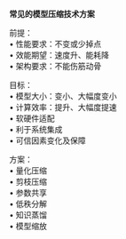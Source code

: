 **常见的模型压缩技术方案**

前提：  
• 性能要求：不变或少掉点  
• 效能期望：速度升、能耗降  
• 架构要求：不能伤筋动骨  
 
目标：  
• 模型大小：变小、大幅度变小  
• 计算效率：提升、大幅度提速  
• 软硬件适配  
• 利于系统集成  
• 可信因素变化及保障  

方案：  
• 量化压缩  
• 剪枝压缩  
• 参数共享  
• 低秩分解  
• 知识蒸馏  
• 模型缩放  
